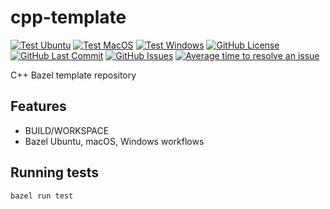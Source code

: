 # cpp-template

[![Test Ubuntu](https://github.com/sudo-x/cpp-template/workflows/ubuntu/badge.svg)](https://github.com/sudo-x/cpp-template/actions?query=workflow%3Aubuntu)
[![Test MacOS](https://github.com/sudo-x/cpp-template/workflows/macos/badge.svg)](https://github.com/sudo-x/cpp-template/actions?query=workflow%3Amacos)
[![Test Windows](https://github.com/sudo-x/cpp-template/workflows/windows/badge.svg)](https://github.com/sudo-x/cpp-template/actions?query=workflow%3Awindows)
[![GitHub License](https://img.shields.io/github/license/sudo-x/cpp-template)](https://raw.githubusercontent.com/sudo-x/cpp-template/main/LICENSE)
[![GitHub Last Commit](https://img.shields.io/github/last-commit/sudo-x/cpp-template)](https://github.com/sudo-x/cpp-template)
[![GitHub Issues](https://img.shields.io/github/issues/sudo-x/cpp-template)](https://github.com/sudo-x/cpp-template/issues)
[![Average time to resolve an issue](http://isitmaintained.com/badge/resolution/sudo-x/cpp-template.svg)](http://isitmaintained.com/project/sudo-x/cpp-template "Average time to resolve an issue")

C++ Bazel template repository

## Features

* BUILD/WORKSPACE
* Bazel Ubuntu, macOS, Windows workflows

## Running tests

`bazel run test`
